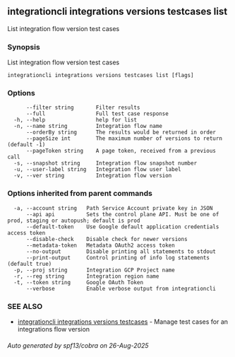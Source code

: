 ## integrationcli integrations versions testcases list

List integration flow version test cases

### Synopsis

List integration flow version test cases

```
integrationcli integrations versions testcases list [flags]
```

### Options

```
      --filter string       Filter results
      --full                Full test case response
  -h, --help                help for list
  -n, --name string         Integration flow name
      --orderBy string      The results would be returned in order
      --pageSize int        The maximum number of versions to return (default -1)
      --pageToken string    A page token, received from a previous call
  -s, --snapshot string     Integration flow snapshot number
  -u, --user-label string   Integration flow user label
  -v, --ver string          Integration flow version
```

### Options inherited from parent commands

```
  -a, --account string   Path Service Account private key in JSON
      --api api          Sets the control plane API. Must be one of prod, staging or autopush; default is prod
      --default-token    Use Google default application credentials access token
      --disable-check    Disable check for newer versions
      --metadata-token   Metadata OAuth2 access token
      --no-output        Disable printing all statements to stdout
      --print-output     Control printing of info log statements (default true)
  -p, --proj string      Integration GCP Project name
  -r, --reg string       Integration region name
  -t, --token string     Google OAuth Token
      --verbose          Enable verbose output from integrationcli
```

### SEE ALSO

* [integrationcli integrations versions testcases](integrationcli_integrations_versions_testcases.md)	 - Manage test cases for an integrations flow version

###### Auto generated by spf13/cobra on 26-Aug-2025
